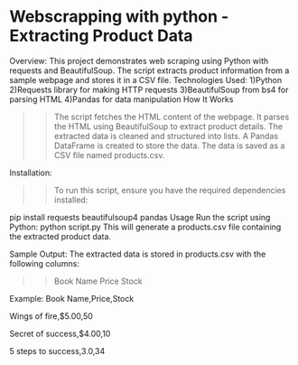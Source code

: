 # Webscrapping with python - Extracting Product Data
Overview:
  This project demonstrates web scraping using Python with requests and BeautifulSoup. The script extracts product information from a sample webpage and stores it in a CSV file.
Technologies Used:
  1)Python
  2)Requests library for making HTTP requests
  3)BeautifulSoup from bs4 for parsing HTML
  4)Pandas for data manipulation
How It Works
>>The script fetches the HTML content of the webpage.
>>It parses the HTML using BeautifulSoup to extract product details.
>>The extracted data is cleaned and structured into lists.
>>A Pandas DataFrame is created to store the data.
>>The data is saved as a CSV file named products.csv.

Installation:
>>To run this script, ensure you have the required dependencies installed:

pip install requests beautifulsoup4 pandas
Usage
Run the script using Python:
python script.py
This will generate a products.csv file containing the extracted product data.

Sample Output:
The extracted data is stored in products.csv with the following columns:
>>Book Name
>>Price
>>Stock

Example:
Book Name,Price,Stock

Wings of fire,$5.00,50

Secret of success,$4.00,10

5 steps to success,3.0,34
